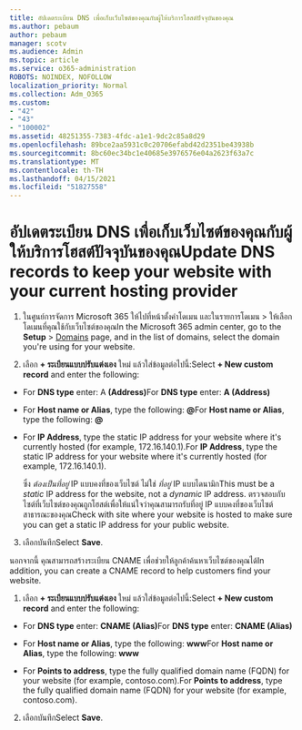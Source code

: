```yaml
---
title: อัปเดตระเบียน DNS เพื่อเก็บเว็บไซต์ของคุณกับผู้ให้บริการโฮสต์ปัจจุบันของคุณ
ms.author: pebaum
author: pebaum
manager: scotv
ms.audience: Admin
ms.topic: article
ms.service: o365-administration
ROBOTS: NOINDEX, NOFOLLOW
localization_priority: Normal
ms.collection: Adm_O365
ms.custom:
- "42"
- "43"
- "100002"
ms.assetid: 48251355-7383-4fdc-a1e1-9dc2c85a8d29
ms.openlocfilehash: 89bce2aa5931c0c20706efabd42d2351be43938b
ms.sourcegitcommit: 8bc60ec34bc1e40685e3976576e04a2623f63a7c
ms.translationtype: MT
ms.contentlocale: th-TH
ms.lasthandoff: 04/15/2021
ms.locfileid: "51827558"
---
```

# <a name="update-dns-records-to-keep-your-website-with-your-current-hosting-provider"></a><span data-ttu-id="e64e5-102">อัปเดตระเบียน DNS เพื่อเก็บเว็บไซต์ของคุณกับผู้ให้บริการโฮสต์ปัจจุบันของคุณ</span><span class="sxs-lookup"><span data-stu-id="e64e5-102">Update DNS records to keep your website with your current hosting provider</span></span>

1. <span data-ttu-id="e64e5-103">ในศูนย์การจัดการ Microsoft 365 ให้ไปที่หน้าตั้งค่าโดเมน และในรายการโดเมน  >  [](https://admin.microsoft.com/Adminportal#/Domains)ให้เลือกโดเมนที่คุณใช้กับเว็บไซต์ของคุณ</span><span class="sxs-lookup"><span data-stu-id="e64e5-103">In the Microsoft 365 admin center, go to the **Setup** > [Domains](https://admin.microsoft.com/Adminportal#/Domains) page, and in the list of domains, select the domain you're using for your website.</span></span>

2. <span data-ttu-id="e64e5-104">เลือก **+ ระเบียนแบบปรับแต่งเอง** ใหม่ แล้วใส่ข้อมูลต่อไปนี้:</span><span class="sxs-lookup"><span data-stu-id="e64e5-104">Select **+ New custom record** and enter the following:</span></span>

  - <span data-ttu-id="e64e5-105">For **DNS type** enter: A **(Address)**</span><span class="sxs-lookup"><span data-stu-id="e64e5-105">For **DNS type** enter: **A (Address)**</span></span>

  - <span data-ttu-id="e64e5-106">For **Host name or Alias**, type the following: **@**</span><span class="sxs-lookup"><span data-stu-id="e64e5-106">For **Host name or Alias**, type the following: **@**</span></span>

  - <span data-ttu-id="e64e5-107">For **IP Address**, type the static IP address for your website where it's currently hosted (for example, 172.16.140.1).</span><span class="sxs-lookup"><span data-stu-id="e64e5-107">For **IP Address**, type the static IP address for your website where it's currently hosted (for example, 172.16.140.1).</span></span>

    <span data-ttu-id="e64e5-108">ซึ่ง  *ต้องเป็นที่อยู่*  IP แบบคงที่ของเว็บไซต์ ไม่ใช่  *ที่อยู่*  IP แบบไดนามิก</span><span class="sxs-lookup"><span data-stu-id="e64e5-108">This must be a  *static*  IP address for the website, not a  *dynamic*  IP address.</span></span> <span data-ttu-id="e64e5-109">ตรวจสอบกับไซต์ที่เว็บไซต์ของคุณถูกโฮสต์เพื่อให้แน่ใจว่าคุณสามารถรับที่อยู่ IP แบบคงที่ของเว็บไซต์สาธารณะของคุณ</span><span class="sxs-lookup"><span data-stu-id="e64e5-109">Check with site where your website is hosted to make sure you can get a static IP address for your public website.</span></span>

3. <span data-ttu-id="e64e5-110">เลือกบันทึก</span><span class="sxs-lookup"><span data-stu-id="e64e5-110">Select **Save**.</span></span>

<span data-ttu-id="e64e5-111">นอกจากนี้ คุณสามารถสร้างระเบียน CNAME เพื่อช่วยให้ลูกค้าค้นหาเว็บไซต์ของคุณได้</span><span class="sxs-lookup"><span data-stu-id="e64e5-111">In addition, you can create a CNAME record to help customers find your website.</span></span>
  
1. <span data-ttu-id="e64e5-112">เลือก **+ ระเบียนแบบปรับแต่งเอง** ใหม่ แล้วใส่ข้อมูลต่อไปนี้:</span><span class="sxs-lookup"><span data-stu-id="e64e5-112">Select **+ New custom record** and enter the following:</span></span>

  - <span data-ttu-id="e64e5-113">For **DNS type** enter: **CNAME (Alias)**</span><span class="sxs-lookup"><span data-stu-id="e64e5-113">For **DNS type** enter: **CNAME (Alias)**</span></span>

  - <span data-ttu-id="e64e5-114">For **Host name or Alias**, type the following: **www**</span><span class="sxs-lookup"><span data-stu-id="e64e5-114">For **Host name or Alias**, type the following: **www**</span></span>

  - <span data-ttu-id="e64e5-115">For **Points to address**, type the fully qualified domain name (FQDN) for your website (for example, contoso.com).</span><span class="sxs-lookup"><span data-stu-id="e64e5-115">For **Points to address**, type the fully qualified domain name (FQDN) for your website (for example, contoso.com).</span></span>

2. <span data-ttu-id="e64e5-116">เลือกบันทึก</span><span class="sxs-lookup"><span data-stu-id="e64e5-116">Select **Save**.</span></span>
